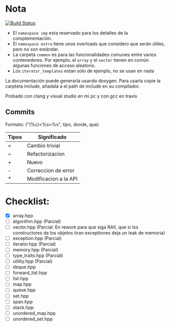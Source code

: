 Nota
====

[![Build Status](https://travis-ci.com/Polo123456789/contenedoresSTL.svg?branch=main)](https://travis-ci.com/Polo123456789/contenedoresSTL)

* El `namespace imp` esta reservado para los detalles de la complementación.
* El `namespace extra` tiene unos overloads que considero que serán útiles, pero
  no son estándar.
* La carpeta `common` es para las funcionalidades comunes entre varios
  contenedores. Por ejemplo, el `array` y el `vector` tienen en común algunas
  funciones de acceso aleatorio.
* Los `iterator_templates` estan solo de ejemplo, no se usan en nada

La documentación puede generarla usando doxygen. Para usarla copie la carpteta
include, añadala a el path de include en su compilador.

Probado con clang y visual studio en mi pc y con gcc en travis

Commits
-------

Formato: ("(%c)<%s>%s", tipo, donde, que)

| Tipos | Significado           |
|-------|-----------------------|
| =     | Cambio trivial        |
| ~     | Refactorizacion       |
| +     | Nuevo                 |
| -     | Correccion de error   |
| *     | Modificacion a la API |

Checklist:
==========

* [X] array.hpp
* [ ] algorithm.hpp (Parcial)
* [ ] vector.hpp (Parcial: En rework para que siga RAII, que si los
  constructores de los objetos tiran exceptiones deja un leak de memoria)
* [ ] exception.hpp (Parcial)
* [ ] iterator.hpp (Parcial)
* [ ] memory.hpp (Parcial)
* [ ] type_traits.hpp (Parcial)
* [ ] utility.hpp (Parcial)
* [ ] deque.hpp
* [ ] forward_list.hpp
* [ ] list.hpp
* [ ] map.hpp
* [ ] queue.hpp
* [ ] set.hpp
* [ ] span.hpp
* [ ] stack.hpp
* [ ] unordered_map.hpp
* [ ] unordered_set.hpp
